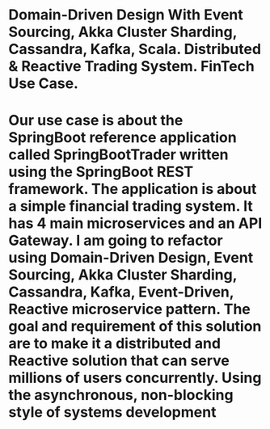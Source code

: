 # Domain-Driven Design With Event Sourcing, Akka Cluster Sharding, Cassandra, Kafka, Scala. Distributed & Reactive Trading System. FinTech Use Case.

# Our use case is about the SpringBoot reference application called SpringBootTrader written using the SpringBoot REST framework. The application is about a simple financial trading system. It has 4 main microservices and an API Gateway. I am going to refactor using Domain-Driven Design, Event Sourcing, Akka Cluster Sharding, Cassandra, Kafka, Event-Driven, Reactive microservice pattern. The goal and requirement of this solution are to make it a distributed and Reactive solution that can serve millions of users concurrently. Using the asynchronous, non-blocking style of systems development
